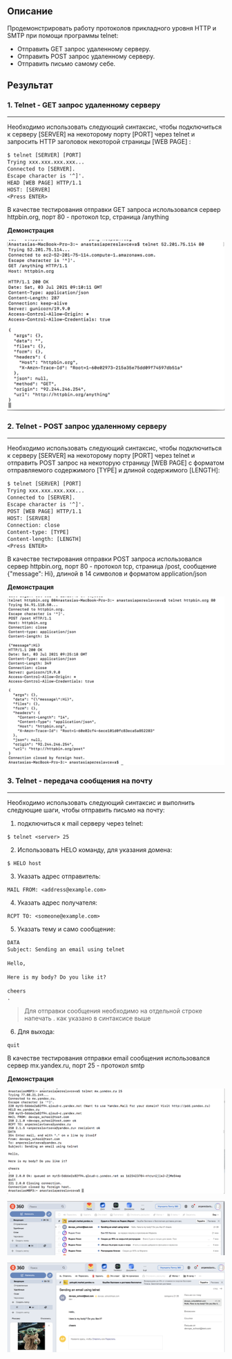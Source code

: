 ## Описание

Продемонстрировать работу протоколов прикладного уровня HTTP и SMTP при помощи программы telnet:
- Отправить GET запрос удаленному серверу.
- Отправить POST запрос удаленному серверу.
- Отправить письмо самому себе.

## Результат

### 1. Telnet - GET запрос удаленному серверу
---

Необходимо использовать следующий синтаксис, чтобы подключиться к серверу [SERVER] на некоторому порту [PORT] через telnet и запросить HTTP заголовок некоторой страницы [WEB PAGE] :

```
$ telnet [SERVER] [PORT]
Trying xxx.xxx.xxx.xxx...
Connected to [SERVER].
Escape character is '^]'.
HEAD [WEB PAGE] HTTP/1.1
HOST: [SERVER]
<Press ENTER>
```

В качестве тестирования отправки GET запроса использовался сервер httpbin.org, порт 80 - протокол tcp, страница /anything

**Демонстрация**

![](https://github.com/NastyaP1/quantori-devops-school/blob/master/Network/hw5/resources/NWPicture1.png)

### 2. Telnet - POST запрос удаленному серверу
---

Необходимо использовать следующий синтаксис, чтобы подключиться к серверу [SERVER] на некоторому порту [PORT] через telnet и отправить POST запрос на некоторую страницу [WEB PAGE] с форматом отправляемого содержимого [TYPE] и длиной содержимого [LENGTH]:

```
$ telnet [SERVER] [PORT]
Trying xxx.xxx.xxx.xxx...
Connected to [SERVER].
Escape character is '^]'.
POST [WEB PAGE] HTTP/1.1
HOST: [SERVER]
Connection: close
Content-type: [TYPE]
Content-length: [LENGTH]
<Press ENTER>
```

В качестве тестирования отправки POST запроса использовался сервер httpbin.org, порт 80 - протокол tcp, страница /post, сообщение {"message": Hi}, длиной в 14 символов и форматом application/json

**Демонстрация**

![](https://github.com/NastyaP1/quantori-devops-school/blob/master/Network/hw5/resources/NWPicture2.png)

### 3. Telnet - передача сообщения на почту
---

Необходимо использовать следующий синтаксис и выполнить следующие шаги, чтобы отправить письмо на почту:

1) подключиться к mail серверу через telnet:

```
$ telnet <server> 25
```

2) Использовать HELO команду, для указания домена:

```
$ HELO host
```

3) Указать адрес отправитель:

```
MAIL FROM: <address@example.com>
```

4) Указать адрес получателя:

```
RCPT TO: <someone@example.com>
```

5) Указать тему и само сообщение:

```
DATA
Subject: Sending an email using telnet

Hello,

Here is my body? Do you like it?

cheers
.
```

> Для отправки сообщения необходимо на отдельной строке напечать . как указано в синтаксисе выше

6) Для выхода:

```
quit
```

В качестве тестирования отправки email сообщения использовался сервер mx.yandex.ru, порт 25 - протокол smtp

**Демонстрация**

![](https://github.com/NastyaP1/quantori-devops-school/blob/master/Network/hw5/resources/NWPicture3.png)

![](https://github.com/NastyaP1/quantori-devops-school/blob/master/Network/hw5/resources/NWPicture4.png)

![](https://github.com/NastyaP1/quantori-devops-school/blob/master/Network/hw5/resources/NWPicture5.png)
